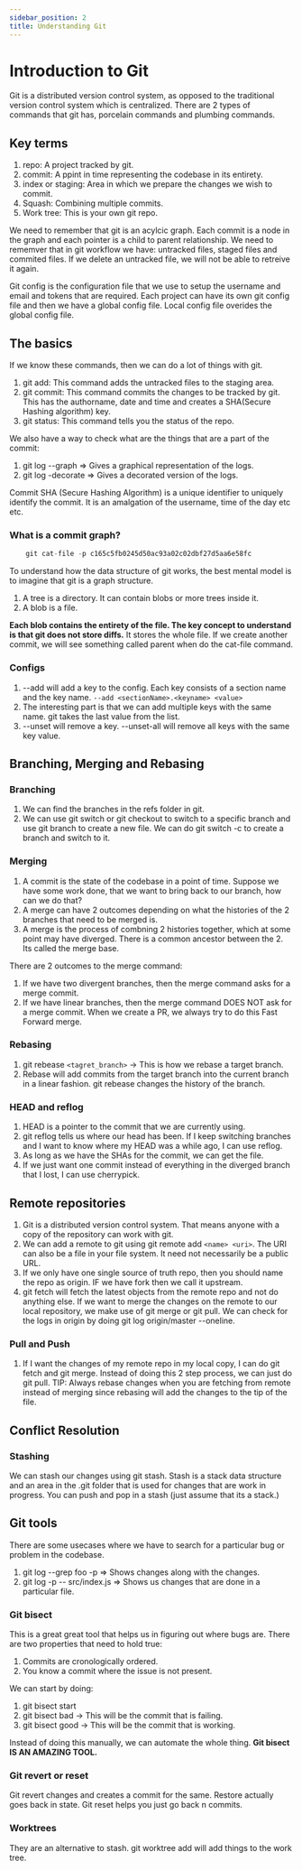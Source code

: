 ```yaml
---
sidebar_position: 2
title: Understanding Git
---
```


# Introduction to Git

Git is a distributed version control system, as opposed to the traditional version control system which is centralized. There are 2 types of commands that git has, porcelain commands and plumbing commands.

## Key terms

1. repo: A project tracked by git.
2. commit: A ppint in time representing the codebase in its entirety.
3. index or staging: Area in which we prepare the changes we wish to commit.
4. Squash: Combining multiple commits.
5. Work tree: This is your own git repo.

We need to remember that git is an acylcic graph. Each commit is a node in the graph and each pointer is a child to parent relationship. We need to rememver that in git workflow we have: untracked files, staged files and commited files. If we delete an untracked file, we will not be able to retreive it again.

Git config is the configuration file that we use to setup the username and email and tokens that are required. Each project can have its own git config file and then we have a global config file. Local config file overides the global config file.

## The basics

If we know these commands, then we can do a lot of things with git.

1. git add: This command adds the untracked files to the staging area.
2. git commit: This command commits the changes to be tracked by git. This has the authorname, date and time and creates a SHA(Secure Hashing algorithm) key.
3. git status: This command tells you the status of the repo.

We also have a way to check what are the things that are a part of the commit:

1. git log --graph => Gives a graphical representation of the logs.
2. git log -decorate => Gives a decorated version of the logs.

Commit SHA (Secure Hashing Algorithm) is a unique identifier to uniquely identify the commit. It is an amalgation of the username, time of the day etc etc.

### What is a commit graph?

```javascript
    git cat-file -p c165c5fb0245d50ac93a02c02dbf27d5aa6e58fc
```

To understand how the data structure of git works, the best mental model is to imagine that git is a graph structure.

1. A tree is a directory. It can contain blobs or more trees inside it.
2. A blob is a file.

**Each blob contains the entirety of the file. The key concept to understand is that git does not store diffs.**
It stores the whole file. If we create another commit, we will see something called parent when do the cat-file command.

### Configs

1. --add will add a key to the config. Each key consists of a section name and the key name. `--add <sectionName>.<keyname> <value>`
2. The interesting part is that we can add multiple keys with the same name. git takes the last value from the list.
3. --unset will remove a key. --unset-all will remove all keys with the same key value.

## Branching, Merging and Rebasing

### Branching

1. We can find the branches in the refs folder in git.
2. We can use git switch or git checkout to switch to a specific branch and use git branch to create a new file. We can do git switch -c to create a branch and switch to it.

### Merging

1. A commit is the state of the codebase in a point of time. Suppose we have some work done, that we want to bring back to our branch, how can we do that?
2. A merge can have 2 outcomes depending on what the histories of the 2 branches that need to be merged is.
3. A merge is the process of combning 2 histories together, which at some point may have diverged. There is a common ancestor between the 2. Its called the merge base.

There are 2 outcomes to the merge command:

1. If we have two divergent branches, then the merge command asks for a merge commit.
2. If we have linear branches, then the merge command DOES NOT ask for a merge commit. When we create a PR, we always try to do this Fast Forward merge.

### Rebasing

1. git rebease `<tagret_branch>` -> This is how we rebase a target branch.
2. Rebase will add commits from the target branch into the current branch in a linear fashion. git rebease changes the history of the branch.

### HEAD and reflog

1. HEAD is a pointer to the commit that we are currently using.
2. git reflog tells us where our head has been. If I keep switching branches and I want to know where my HEAD was a while ago, I can use reflog.
3. As long as we have the SHAs for the commit, we can get the file.
4. If we just want one commit instead of everything in the diverged branch that I lost, I can use cherrypick.

## Remote repositories

1. Git is a distributed version control system. That means anyone with a copy of the repository can work with git.
2. We can add a remote to git using git remote add `<name> <uri>`. The URI can also be a file in your file system. It need not necessarily be a public URL.
3. If we only have one single source of truth repo, then you should name the repo as origin. IF we have fork then we call it upstream.
4. git fetch will fetch the latest objects from the remote repo and not do anything else. If we want to merge the changes on the remote to our local repository, we make use of git merge or git pull. We can check for the logs in origin by doing git log origin/master --oneline.

### Pull and Push

1. If I want the changes of my remote repo in my local copy, I can do git fetch and git merge. Instead of doing this 2 step process, we can just do git pull.
   TIP: Always rebase changes when you are fetching from remote instead of merging since rebasing will add the changes to the tip of the file.

## Conflict Resolution

### Stashing

We can stash our changes using git stash. Stash is a stack data structure and an area in the .git folder that is used for changes that are work in progress. You can push and pop in a stash (just assume that its a stack.)

## Git tools

There are some usecases where we have to search for a particular bug or problem in the codebase.

1. git log --grep foo -p => Shows changes along with the changes.
2. git log -p -- src/index.js => Shows us changes that are done in a particular file.

### Git bisect

This is a great great tool that helps us in figuring out where bugs are. There are two properties that need to hold true:

1. Commits are cronologically ordered.
2. You know a commit where the issue is not present.

We can start by doing:

1. git bisect start
2. git bisect bad -> This will be the commit that is failing.
3. git bisect good -> This will be the commit that is working.

Instead of doing this manually, we can automate the whole thing.
**Git bisect IS AN AMAZING TOOL.**

### Git revert or reset

Git revert changes and creates a commit for the same. Restore actually goes back in state.
Git reset helps you just go back n commits.

### Worktrees

They are an alternative to stash.
git worktree add will add things to the work tree.
